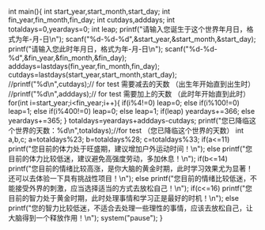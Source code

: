 int main(){
	int start_year,start_month,start_day;
	int fin_year,fin_month,fin_day;
	int cutdays,adddays;
	int totaldays=0,yeardays=0;
	int leap;
	printf("请输入您诞生于这个世界年月日，格式为年-月-日\n");
	scanf("%d-%d-%d",&start_year,&start_month,&start_day);
	printf("请输入您此时年月日，格式为年-月-日\n");
	scanf("%d-%d-%d",&fin_year,&fin_month,&fin_day);
	adddays=lastdays(fin_year,fin_month,fin_day);
	cutdays=lastdays(start_year,start_month,start_day);
	//printf("%d\n",cutdays);// for test  需要减去的天数 （出生年开始直到出生时） 
	//printf("%d\n",adddays);// for test   需要加上的天数 （此时年开始直到此时） 
	for(int i=start_year;i<fin_year;i++){
	if(i%4!=0) leap=0;
	else if(i%100!=0) leap=1;
	else if(i%400!=0) leap=0;
	else leap=1;
	if(leap) yeardays+=366;
	else yeardays+=365;
	}
	totaldays=yeardays+adddays-cutdays;
	printf("您已降临这个世界的天数：%d\n",totaldays);//for test （您已降临这个世界的天数）
	int a,b,c;
	a=totaldays%23;
	b=totaldays%28;
	c=totaldays%33;
	if(a<=11)
		printf("您目前的体力处于旺盛期，建议增加户外运动时间！\n");
	else
		printf("您目前的体力比较低迷，建议避免高强度劳动，多加休息！\n");
	if(b<=14)
		printf("您目前的情绪比较高涨，是你大脑的黄金时期，此时学习效果尤为显著！还可以去体验一下具有挑战性项目！\n");
	else
		printf("您目前的情绪比较低迷，不能接受外界的刺激，应当选择适当的方式去放松自己！\n");
	if(c<=16)
		printf("您目前的智力处于黄金时期，此时处理事情和学习正是最好的时机！\n");
	else
	printf("您的智力比较低迷，不适合去处理一些理性的事情，应该去放松自己，让大脑得到一个释放作用！\n");
	system("pause");
}

